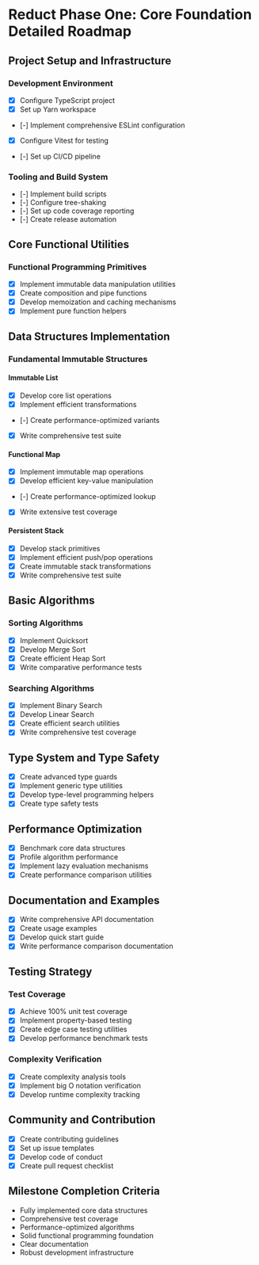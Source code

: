 # Reduct Phase One: Core Foundation Detailed Roadmap

## Project Setup and Infrastructure
### Development Environment
- [x] Configure TypeScript project
- [x] Set up Yarn workspace
- [-] Implement comprehensive ESLint configuration
- [x] Configure Vitest for testing
- [-] Set up CI/CD pipeline

### Tooling and Build System
- [-] Implement build scripts
- [-] Configure tree-shaking
- [-] Set up code coverage reporting
- [-] Create release automation

## Core Functional Utilities
### Functional Programming Primitives
- [x] Implement immutable data manipulation utilities
- [x] Create composition and pipe functions
- [x] Develop memoization and caching mechanisms
- [x] Implement pure function helpers

## Data Structures Implementation
### Fundamental Immutable Structures
#### Immutable List
- [x] Develop core list operations
- [x] Implement efficient transformations
- [-] Create performance-optimized variants
- [x] Write comprehensive test suite

#### Functional Map
- [x] Implement immutable map operations
- [x] Develop efficient key-value manipulation
- [-] Create performance-optimized lookup
- [x] Write extensive test coverage

#### Persistent Stack
- [x] Develop stack primitives
- [x] Implement efficient push/pop operations
- [x] Create immutable stack transformations
- [x] Write comprehensive test suite

## Basic Algorithms
### Sorting Algorithms
- [x] Implement Quicksort
- [x] Develop Merge Sort
- [x] Create efficient Heap Sort
- [x] Write comparative performance tests

### Searching Algorithms
- [x] Implement Binary Search
- [x] Develop Linear Search
- [x] Create efficient search utilities
- [x] Write comprehensive test coverage

## Type System and Type Safety
- [x] Create advanced type guards
- [x] Implement generic type utilities
- [x] Develop type-level programming helpers
- [x] Create type safety tests

## Performance Optimization
- [x] Benchmark core data structures
- [x] Profile algorithm performance
- [x] Implement lazy evaluation mechanisms
- [x] Create performance comparison utilities

## Documentation and Examples
- [x] Write comprehensive API documentation
- [x] Create usage examples
- [x] Develop quick start guide
- [x] Write performance comparison documentation

## Testing Strategy
### Test Coverage
- [x] Achieve 100% unit test coverage
- [x] Implement property-based testing
- [x] Create edge case testing utilities
- [x] Develop performance benchmark tests

### Complexity Verification
- [x] Create complexity analysis tools
- [x] Implement big O notation verification
- [x] Develop runtime complexity tracking

## Community and Contribution
- [x] Create contributing guidelines
- [x] Set up issue templates
- [x] Develop code of conduct
- [x] Create pull request checklist

## Milestone Completion Criteria
- Fully implemented core data structures
- Comprehensive test coverage
- Performance-optimized algorithms
- Solid functional programming foundation
- Clear documentation
- Robust development infrastructure